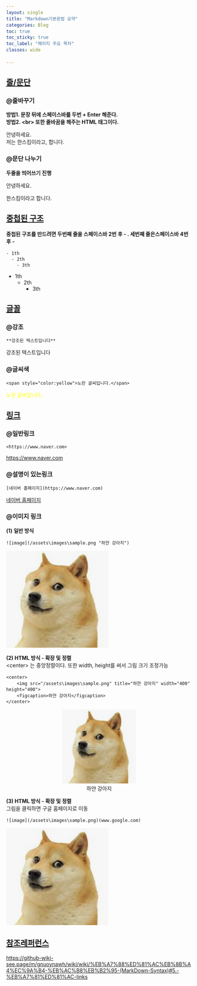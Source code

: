 ```yaml
---
layout: single
title: "Markdown기본문법 요약"
categories: Blog
toc: true
toc_sticky: true
toc_label: "페이지 주요 목차"
classes: wide

---
```


## <u>줄/문단</u>
### @줄바꾸기
**방법1.  문장 뒤에 스페이스바를 두번 + Enter 해준다.**  
**방법2. \<br> 또한 줄바꿈을 해주는 HTML 태그이다.**

안녕하세요.   
저는 한스킴이라고, 합니다.


### @문단 나누기
**두줄을 띄어쓰기 진행**

안녕하세요. 

한스킴이라고 합니다. 

## <u>중첩된 구조</u>
**중첩된 구조를 만드려면 두번째 줄을 스페이스바 2번 후 - . 세번째 줄은스페이스바 4번 후 -**
```
- 1th  
  - 2th  
    - 3th  
```
- 1th  
  - 2th  
    - 3th  

## <u>글꼴</u>
### @강조
```  
**강조된 텍스트입니다**  
```  
강조된 텍스트입니다

### @글씨색
```  
<span style="color:yellow">노란 글씨입니다.</span>
```    
<span style="color:yellow">노란 글씨입니다.</span>

## <u>링크</u>
### @일반링크
```
<https://www.naver.com>
```
<https://www.naver.com>

### @설명이 있는링크
```
[네이버 홈페이지](https://www.naver.com)
```
[네이버 홈페이지](https://www.naver.com)


### @이미지 링크

**(1) 일반 방식**  
```
![image](/assets\images\sample.png "하얀 강아지")
```
![image](/assets\images\sample.png "하얀 강아지")

**(2) HTML 방식 - 확장 및 정렬**  
\<center></center> 는 중앙정렬이다. 또한 width, height를 써서 그림 크기 조정가능
```
<center>
    <img src="/assets\images\sample.png" title="하얀 강아지" width="400" height="400">
    <figcaption>하얀 강아지</figcaption>
</center>  
```
<center>
    <img src="/assets\images\sample.png" title="하얀 강아지" width="200" height="200">
    <figcaption>하얀 강아지</figcaption>
</center>  
  

**(3) HTML 방식 - 확장 및 정렬**   
그림을 클릭하면 구글 홈페이지로 이동

```
![image](/assets\images\sample.png)(www.google.com)
```
[![image](/assets\images\sample.png)]( www.google.com)





## <u>참조레퍼런스</u>
<https://github-wiki-see.page/m/gnuoynawh/wiki/wiki/%EB%A7%88%ED%81%AC%EB%8B%A4%EC%9A%B4-%EB%AC%B8%EB%B2%95-(MarkDown-Syntax)#5.-%EB%A7%81%ED%81%AC-links>